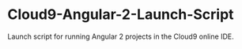 # Cloud9-Angular-2-Launch-Script
Launch script for running Angular 2 projects in the Cloud9 online IDE.
